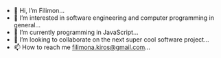 - 👋 Hi, I’m Filimon...
- 👀 I’m interested in software engineering and computer programming in general...
- 🌱 I’m currently programming in JavaScript...
- 💞️ I’m looking to collaborate on the next super cool software project...
- 📫 How to reach me filimona.kiros@gmail.com...

<!---
FilimonK-Git/FilimonK-Git is a ✨ special ✨ repository because its `README.md` (this file) appears on your GitHub profile.
You can click the Preview link to take a look at your changes.
--->
